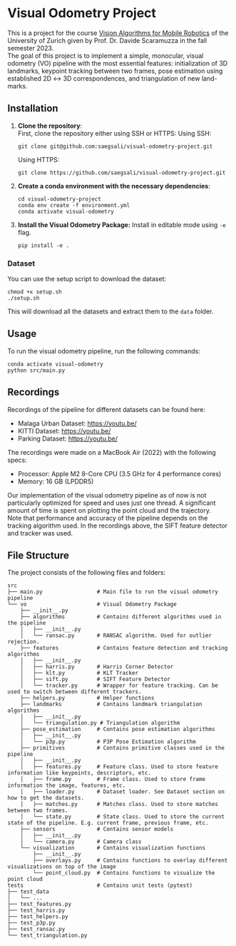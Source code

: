 # Visual Odometry Project
This is a project for the course [Vision Algorithms for Mobile Robotics](https://rpg.ifi.uzh.ch/teaching.html#VAMR) of the University of Zurich given by Prof. Dr. Davide Scaramuzza in the fall semester 2023.  
The goal of this project is to implement a simple, monocular, visual odometry (VO) pipeline with the most essential features: initialization of 3D landmarks, keypoint tracking between two frames, pose estimation using established 2D ↔ 3D correspondences, and triangulation of new land- marks.

## Installation
1. **Clone the repository**:  
    First, clone the repository either using SSH or HTTPS:
    Using SSH:

    ```
    git clone git@github.com:saegsali/visual-odometry-project.git
    ```
    Using HTTPS:
    ```
    git clone https://github.com/saegsali/visual-odometry-project.git
    ```
2. **Create a conda environment with the necessary dependencies**:  
    ```
    cd visual-odometry-project
    conda env create -f environment.yml
    conda activate visual-odometry
    ```
3. **Install the Visual Odometry Package:**
Install in editable mode using `-e` flag.
    ```
    pip install -e . 
    ```

### Dataset
You can use the setup script to download the dataset:
```
chmod +x setup.sh
./setup.sh
```
This will download all the datasets and extract them to the `data` folder.

## Usage
To run the visual odometry pipeline, run the following commands:
```
conda activate visual-odometry
python src/main.py
```

## Recordings
Recordings of the pipeline for different datasets can be found here:
- Malaga Urban Dataset: https://youtu.be/
- KITTI Dataset: https://youtu.be/
- Parking Dataset: https://youtu.be/

The recordings were made on a MacBook Air (2022) with the following specs:
- Processor: Apple M2 8-Core CPU (3.5 GHz for 4 performance cores)
- Memory: 16 GB (LPDDR5)

Our implementation of the visual odometry pipeline as of now is not particularly optimized for speed and uses just one thread. A significant amount of time is spent on plotting the point cloud and the trajectory.  
Note that performance and accuracy of the pipeline depends on the tracking algorithm used. In the recordings above, the SIFT feature detector and tracker was used.

## File Structure
The project consists of the following files and folders:
```
src
├── main.py                 # Main file to run the visual odometry pipeline
└── vo                      # Visual Odometry Package
    ├── __init__.py
    ├── algorithms          # Contains different algorithms used in the pipeline
    │   ├── __init__.py
    │   └── ransac.py       # RANSAC algorithm. Used for outlier rejection.
    ├── features            # Contains feature detection and tracking algorithms
    │   ├── __init__.py
    │   ├── harris.py       # Harris Corner Detector
    │   ├── klt.py          # KLT Tracker
    │   ├── sift.py         # SIFT Feature Detector
    │   └── tracker.py      # Wrapper for feature tracking. Can be used to switch between different trackers.
    ├── helpers.py          # Helper functions
    ├── landmarks           # Contains landmark triangulation algorithms
    │   ├── __init__.py
    │   └── triangulation.py # Triangulation algorithm
    ├── pose_estimation     # Contains pose estimation algorithms
    │   ├── __init__.py
    │   └── p3p.py          # P3P Pose Estimation algorithm
    ├── primitives          # Contains primitive classes used in the pipeline
    │   ├── __init__.py
    │   ├── features.py     # Feature class. Used to store feature information like keypoints, descriptors, etc.
    │   ├── frame.py        # Frame class. Used to store frame information the image, features, etc.
    │   ├── loader.py       # Dataset loader. See Dataset section on how to get the datasets.
    │   ├── matches.py      # Matches class. Used to store matches between two frames.
    │   └── state.py        # State class. Used to store the current state of the pipeline. E.g. current frame, previous frame, etc.
    ├── sensors             # Contains sensor models
    │   ├── __init__.py
    │   └── camera.py       # Camera class
    └── visualization       # Contains visualization functions
        ├── __init__.py
        ├── overlays.py     # Contains functions to overlay different visualizations on top of the image
        └── point_cloud.py  # Contains functions to visualize the point cloud
tests                       # Contains unit tests (pytest)
├── test_data
│   └── ...
├── test_features.py
├── test_harris.py
├── test_helpers.py
├── test_p3p.py
├── test_ransac.py
└── test_triangulation.py
```
